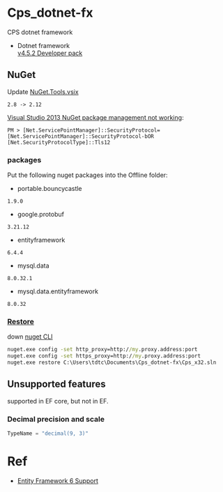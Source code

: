 # Cps_dotnet-fx
CPS dotnet framework

- Dotnet framework    
[v4.5.2 Developer pack](https://dotnet.microsoft.com/en-us/download/dotnet-framework/net452)

## NuGet
Update [NuGet.Tools.vsix](https://nugetteam.gallerycdn.vsassets.io/extensions/nugetteam/nugetpackagemanagerforvisualstudio2013/2.12.0.817/1488284100949/105933/11/NuGet.Tools.vsix)
```
2.8 -> 2.12
```
[Visual Studio 2013 NuGet package management not working](https://stackoverflow.com/a/63574949):
```Package Manager Console
PM > [Net.ServicePointManager]::SecurityProtocol=[Net.ServicePointManager]::SecurityProtocol-bOR [Net.SecurityProtocolType]::Tls12
```

### packages
Put the following nuget packages into the Offline folder:

- portable.bouncycastle
```
1.9.0
```
- google.protobuf
```
3.21.12
```
- entityframework
```
6.4.4
```
- mysql.data
```
8.0.32.1
```
- mysql.data.entityframework
```
8.0.32
```

### [Restore](https://learn.microsoft.com/en-us/nuget/reference/cli-reference/cli-ref-restore)
down [nuget CLI](https://dist.nuget.org/win-x86-commandline/latest/nuget.exe)
```cmd
nuget.exe config -set http_proxy=http://my.proxy.address:port
nuget.exe config -set https_proxy=http://my.proxy.address:port
nuget.exe restore C:\Users\tdtc\Documents\Cps_dotnet-fx\Cps_x32.sln
```

## Unsupported features
supported in EF core, but not in EF.

### Decimal precision and scale
```c#
TypeName = "decimal(9, 3)"
```

# Ref
- [Entity Framework 6 Support](https://dev.mysql.com/doc/connector-net/en/connector-net-entityframework60.html)
